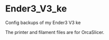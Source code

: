 # Ender3_V3_ke
Config backups of my Ender3 V3 ke

The printer and filament files are for OrcaSlicer.
